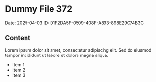 # Dummy File 372

Date: 2025-04-03
ID: D1F2DA5F-0509-408F-A893-898E29C74B3C

## Content

Lorem ipsum dolor sit amet, consectetur adipiscing elit.
Sed do eiusmod tempor incididunt ut labore et dolore magna aliqua.

* Item 1
* Item 2
* Item 3


